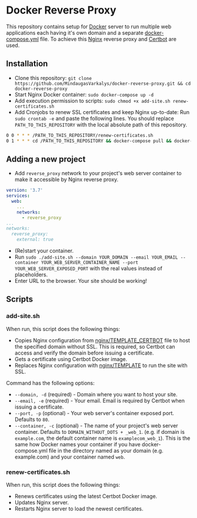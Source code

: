 # Docker Reverse Proxy
This repository contains setup for [Docker](https://www.docker.com/) server to run multiple web applications each having it's own domain and a separate [docker-compose.yml](https://docs.docker.com/compose/) file.
To achieve this [Nginx](https://www.nginx.com/) reverse proxy and [Certbot](https://certbot.eff.org/) are used.

## Installation

- Clone this repository: `git clone https://github.com/MindaugasVarkalys/docker-reverse-proxy.git && cd docker-reverse-proxy`
- Start Nginx Docker container: `sudo docker-compose up -d`
- Add execution permission to scripts: `sudo chmod +x add-site.sh renew-certificates.sh`
- Add Cronjobs to renew SSL certificates and keep Nginx up-to-date: Run `sudo crontab -e` and paste the following lines. You should replace `PATH_TO_THIS_REPOSITORY` with the local absolute path of this repository.
```bash
0 0 * * * /PATH_TO_THIS_REPOSITORY/renew-certificates.sh
0 1 * * * cd /PATH_TO_THIS_REPOSITORY && docker-compose pull && docker-compose up -d
```

## Adding a new project

- Add `reverse_proxy` network to your project's web server container to make it accessible by Nginx reverse proxy.
```yaml
version: '3.7'
services:
  web:
    ...
    networks:
      - reverse_proxy
...
networks:
  reverse_proxy:
    external: true
``` 
- (Re)start your container.
- Run `sudo ./add-site.sh --domain YOUR_DOMAIN --email YOUR_EMAIL --container YOUR_WEB_SERVER_CONTAINER_NAME --port YOUR_WEB_SERVER_EXPOSED_PORT` with the real values instead of placeholders.
- Enter URL to the browser. Your site should be working!

## Scripts

### add-site.sh  

When run, this script does the following things:

- Copies Nginx configuration from [nginx/TEMPLATE_CERTBOT](/nginx/TEMPLATE_CERTBOT) file to host the specified domain without SSL. This is required, so Certbot can access and verify the domain before issuing a certificate.
- Gets a certificate using Certbot Docker image.
- Replaces Nginx configuration with [nginx/TEMPLATE](/nginx/TEMPLATE) to run the site with SSL.

Command has the following options:
- `--domain, -d` (required) - Domain where you want to host your site.
- `--email, -e` (required) - Your email. Email is required by Certbot when issuing a certificate.
- `--port, -p` (optional) - Your web server's container exposed port. Defaults to `80`.
- `--container, -c` (optional) - The name of your project's web server container. Defaults to `DOMAIN_WITHOUT_DOTS + _web_1`. (e.g. if domain is `example.com`, the default container name is `examplecom_web_1`).
This is the same how Docker names your container if you have docker-compose.yml file in the directory named as your domain (e.g. example.com) and your container named `web`.

### renew-certificates.sh

When run, this script does the following things:
- Renews certificates using the latest Certbot Docker image.
- Updates Nginx server.
- Restarts Nginx server to load the newest certificates.